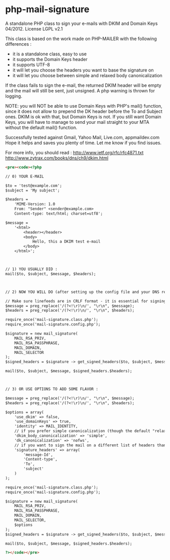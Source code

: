php-mail-signature
==================

A standalone PHP class to sign your e-mails with DKIM and Domain Keys 04/2012.
License LGPL v2.1

This class is based on the work made on PHP-MAILER with the following differences :
- it is a standalone class, easy to use
- it supports the Domain Keys header
- it supports UTF-8
- it will let you choose the headers you want to base the signature on
- it will let you choose between simple and relaxed body canonicalization

If the class fails to sign the e-mail, the returned DKIM header will be empty and the mail will still be sent, just unsigned. A php warning is thrown for logging.

NOTE: you will NOT be able to use Domain Keys with PHP's mail() function, since it does not allow to prepend the DK header before the To and Subject ones. DKIM is ok with that, but Domain Keys is not. If you still want Domain Keys, you will have to manage to send your mail straight to your MTA without the default mail() function.

Successfully tested against Gmail, Yahoo Mail, Live.com, appmaildev.com
Hope it helps and saves you plenty of time. Let me know if you find issues.

For more info, you should read :
http://www.ietf.org/rfc/rfc4871.txt
http://www.zytrax.com/books/dns/ch9/dkim.html

```html
<pre><code><?php

// 0) YOUR E-MAIL

$to = 'test@example.com';
$subject = 'My subject';

$headers =
	'MIME-Version: 1.0
	From: "Sender" <sender@example.com>
	Content-type: text/html; charset=utf8';

$message =
	'<html>
		<header></header>
		<body>
			Hello, this a DKIM test e-mail
		</body>
	</html>';



// 1) YOU USUALLY DID :
mail($to, $subject, $message, $headers);



// 2) NOW YOU WILL DO (after setting up the config file and your DNS records) :

// Make sure linefeeds are in CRLF format - it is essential for signing
$message = preg_replace('/(?<!\r)\n/', "\r\n", $message);
$headers = preg_replace('/(?<!\r)\n/', "\r\n", $headers);

require_once('mail-signature.class.php');
require_once('mail-signature.config.php');

$signature = new mail_signature(
	MAIL_RSA_PRIV,
	MAIL_RSA_PASSPHRASE,
	MAIL_DOMAIN,
	MAIL_SELECTOR
);
$signed_headers = $signature -> get_signed_headers($to, $subject, $message, $headers);

mail($to, $subject, $message, $signed_headers.$headers);



// 3) OR USE OPTIONS TO ADD SOME FLAVOR :

$message = preg_replace('/(?<!\r)\n/', "\r\n", $message);
$headers = preg_replace('/(?<!\r)\n/', "\r\n", $headers);

$options = array(
	'use_dkim' => false,
	'use_domainKeys' => true,
	'identity' => MAIL_IDENTITY,
	// if you prefer simple canonicalization (though the default "relaxed" is recommended)
	'dkim_body_canonicalization' => 'simple',
	'dk_canonicalization' => 'nofws',
	// if you want to sign the mail on a different list of headers than the default one (see class constructor). Case-insensitive.
	'signature_headers' => array(
		'message-Id',
		'Content-type',
		'To',
		'subject'
	)
);

require_once('mail-signature.class.php');
require_once('mail-signature.config.php');

$signature = new mail_signature(
	MAIL_RSA_PRIV,
	MAIL_RSA_PASSPHRASE,
	MAIL_DOMAIN,
	MAIL_SELECTOR,
	$options
);
$signed_headers = $signature -> get_signed_headers($to, $subject, $message, $headers);

mail($to, $subject, $message, $signed_headers.$headers);

?></code></pre>
```